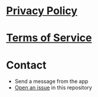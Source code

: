 # [Privacy Policy](https://github.com/lucasditomase/detenelos/blob/main/privacy-policy.md)
# [Terms of Service](https://github.com/lucasditomase/detenelos/blob/main/terms-of-service.md)
# Contact
- Send a message from the app
- [Open an issue](https://github.com/lucasditomase/detenelos/issues/new/choose) in this repository
